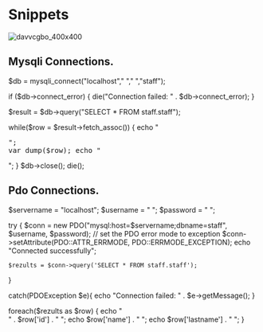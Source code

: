 # Snippets

![davvcgbo_400x400](https://user-images.githubusercontent.com/44364599/47560928-76cc0e00-d922-11e8-81d3-7038d1f0ed55.jpg)

## Mysqli Connections.

$db = mysqli_connect("localhost"," "," ","staff");

if ($db->connect_error) {
    die("Connection failed: " . $db->connect_error);
}

$result = $db->query("SELECT * FROM staff.staff");

while($row = $result->fetch_assoc()) {
    echo "<pre>";
    var_dump($row);
    echo "</pre>";
}
$db->close();
die();

## Pdo Connections.

$servername = "localhost";
$username = " ";
$password = " ";

try {
    $conn = new PDO("mysql:host=$servername;dbname=staff", $username, $password);
    // set the PDO error mode to exception
    $conn->setAttribute(PDO::ATTR_ERRMODE, PDO::ERRMODE_EXCEPTION);
    echo "Connected successfully"; 

    $rezults = $conn->query('SELECT * FROM staff.staff');
}

catch(PDOException $e){
    echo "Connection failed: " . $e->getMessage();
}

foreach($rezults as $row) {
    echo "<br>" . $row['id'] . " "; 
    echo $row['name'] . " "; 
    echo $row['lastname'] . " "; 
}

